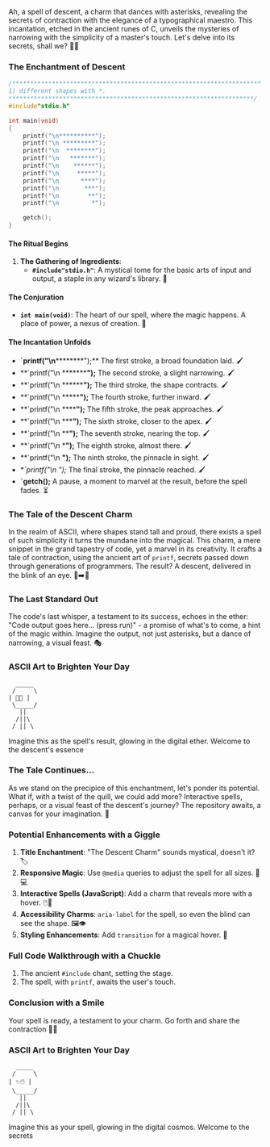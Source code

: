 Ah, a spell of descent, a charm that dances with asterisks, revealing the secrets of contraction with the elegance of a typographical maestro. This incantation, etched in the ancient runes of C, unveils the mysteries of narrowing with the simplicity of a master's touch. Let's delve into its secrets, shall we? 📜✨

### The Enchantment of Descent

```c
/*********************************************************************
1) different shapes with *.
********************************************************************/
#include"stdio.h"

int main(void)
{
    printf("\n**********");
    printf("\n *********");
    printf("\n  ********");
    printf("\n   *******");
    printf("\n    ******");
    printf("\n     *****");
    printf("\n      ****");
    printf("\n       ***");
    printf("\n        **");
    printf("\n         *");

    getch();
}
```

#### The Ritual Begins

1. **The Gathering of Ingredients**:
   - **`#include"stdio.h"`**: A mystical tome for the basic arts of input and output, a staple in any wizard's library. 📖

#### The Conjuration

- **`int main(void)`**: The heart of our spell, where the magic happens. A place of power, a nexus of creation. 🌟

#### The Incantation Unfolds

- **`printf("\n**********");** The first stroke, a broad foundation laid. 🖌️
- **`printf("\n *********");** The second stroke, a slight narrowing. 🖌️
- **`printf("\n  ********");** The third stroke, the shape contracts. 🖌️
- **`printf("\n   *******");** The fourth stroke, further inward. 🖌️
- **`printf("\n    ******");** The fifth stroke, the peak approaches. 🖌️
- **`printf("\n     *****");** The sixth stroke, closer to the apex. 🖌️
- **`printf("\n      ****");** The seventh stroke, nearing the top. 🖌️
- **`printf("\n       ***");** The eighth stroke, almost there. 🖌️
- **`printf("\n        **");** The ninth stroke, the pinnacle in sight. 🖌️
- **`printf("\n         *");** The final stroke, the pinnacle reached. 🖌️
- **`getch();** A pause, a moment to marvel at the result, before the spell fades. ⏳

### The Tale of the Descent Charm

In the realm of ASCII, where shapes stand tall and proud, there exists a spell of such simplicity it turns the mundane into the magical. This charm, a mere snippet in the grand tapestry of code, yet a marvel in its creativity. It crafts a tale of contraction, using the ancient art of `printf`, secrets passed down through generations of programmers. The result? A descent, delivered in the blink of an eye. 🐌➡️🚀

### The Last Standard Out

The code's last whisper, a testament to its success, echoes in the ether: "Code output goes here... (press run)" - a promise of what's to come, a hint of the magic within. Imagine the output, not just asterisks, but a dance of narrowing, a visual feast. 🎭

### ASCII Art to Brighten Your Day
```
  _____
 /     \
| 📏📢 |
 \_____/
   ||
  /||\
 / || \
```
Imagine this as the spell's result, glowing in the digital ether. Welcome to the descent's essence

### The Tale Continues...

As we stand on the precipice of this enchantment, let's ponder its potential. What if, with a twist of the quill, we could add more? Interactive spells, perhaps, or a visual feast of the descent's journey? The repository awaits, a canvas for your imagination. 🎨

### Potential Enhancements with a Giggle

1. **Title Enchantment**: "The Descent Charm" sounds mystical, doesn't it? 🏷️
2. **Responsive Magic**: Use `@media` queries to adjust the spell for all sizes. 📱💻
3. **Interactive Spells (JavaScript)**: Add a charm that reveals more with a hover. 🖱️🔮
4. **Accessibility Charms**: `aria-label` for the spell, so even the blind can see the shape. 🖼️👁️
5. **Styling Enhancements**: Add `transition` for a magical hover. 🌟

### Full Code Walkthrough with a Chuckle

1. The ancient `#include` chant, setting the stage.
2. The spell, with `printf`, awaits the user's touch.

### Conclusion with a Smile

Your spell is ready, a testament to your charm. Go forth and share the contraction 🎉🔮

### ASCII Art to Brighten Your Day

```
  _____
 /     \
| ✨🖱️ |
 \_____/
   ||
  /||\
 / || \
```
Imagine this as your spell, glowing in the digital cosmos. Welcome to the secrets